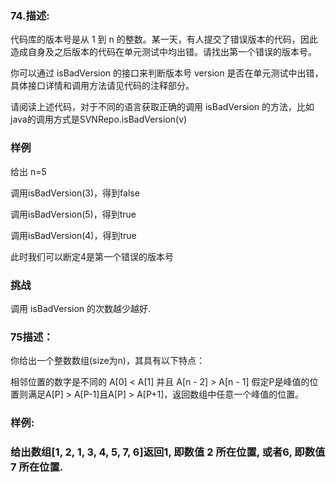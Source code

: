 <h3>74.描述:</h3>
代码库的版本号是从 1 到 n 的整数。某一天，有人提交了错误版本的代码，因此造成自身及之后版本的代码在单元测试中均出错。请找出第一个错误的版本号。

你可以通过 isBadVersion 的接口来判断版本号 version 是否在单元测试中出错，具体接口详情和调用方法请见代码的注释部分。

请阅读上述代码，对于不同的语言获取正确的调用 isBadVersion 的方法，比如java的调用方式是SVNRepo.isBadVersion(v)

<h3>样例</h3>
给出 n=5

调用isBadVersion(3)，得到false

调用isBadVersion(5)，得到true

调用isBadVersion(4)，得到true

此时我们可以断定4是第一个错误的版本号

<h3>挑战</h3>

调用 isBadVersion 的次数越少越好.

<h3>75描述：</h3>
你给出一个整数数组(size为n)，其具有以下特点：

相邻位置的数字是不同的
A[0] < A[1] 并且 A[n - 2] > A[n - 1]
假定P是峰值的位置则满足A[P] > A[P-1]且A[P] > A[P+1]，返回数组中任意一个峰值的位置。

<h3>样例:<h3>
给出数组[1, 2, 1, 3, 4, 5, 7, 6]返回1, 即数值 2 所在位置, 或者6, 即数值 7 所在位置.